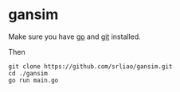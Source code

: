 # gansim

Make sure you have [go](https://golang.org/doc/install) and [git](https://git-scm.com/) installed.

Then

```
git clone https://github.com/srliao/gansim.git
cd ./gansim
go run main.go
```
